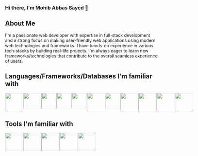 ### Hi there, I'm Mohib Abbas Sayed 👋

## About Me
I'm a passionate web developer with expertise in full-stack development and a strong focus on making user-friendly web applications using modern web technologies and frameworks. I have hands-on experience in various tech-stacks by building real-life projects. I'm always eager to learn new frameworks/technologies that contribute to the overall seamless experience of users.

## Languages/Frameworks/Databases I'm familiar with
<div style="display: flex;">
  <img src="https://www.freepnglogos.com/uploads/html5-logo-png/html5-logo-devextreme-multi-purpose-controls-html-javascript-3.png" height="60"/>
  <img src="https://upload.wikimedia.org/wikipedia/commons/thumb/b/b2/Bootstrap_logo.svg/2560px-Bootstrap_logo.svg.png" width="60" height="50"/>
  <img src="https://static-00.iconduck.com/assets.00/nextjs-icon-512x512-11yvtwzn.png" height="50"/>
  <img src="https://upload.wikimedia.org/wikipedia/commons/thumb/a/a7/React-icon.svg/2300px-React-icon.svg.png" height="50"/>
  <img src="https://upload.wikimedia.org/wikipedia/commons/thumb/4/4c/Typescript_logo_2020.svg/2048px-Typescript_logo_2020.svg.png" height="50"/>
  <img src="https://res.cloudinary.com/startup-grind/image/upload/c_fill,dpr_2.0,f_auto,g_center,h_1080,q_100,w_1080/v1/gcs/platform-data-dsc/events/Tailwind_CSS_Logo.svg_GkNDLAs.png" height="60"/>
  <img src="https://upload.wikimedia.org/wikipedia/commons/thumb/2/27/PHP-logo.svg/2560px-PHP-logo.svg.png" height="50" weight="50"/>
  <img src="https://1000logos.net/wp-content/uploads/2020/08/MySQL-Logo.png" height="60"/>
   <img src="https://upload.wikimedia.org/wikipedia/commons/thumb/6/6a/JavaScript-logo.png/640px-JavaScript-logo.png" height="60"/>
  <img src="https://upload.wikimedia.org/wikipedia/commons/thumb/c/c3/Python-logo-notext.svg/1869px-Python-logo-notext.svg.png" height="60"/>
  <img src="https://cdn4.iconfinder.com/data/icons/logos-and-brands/512/181_Java_logo_logos-512.png" height="60"/>
</div>


## Tools I'm familiar with
<div style="display: flex;">
  <img src="https://upload.wikimedia.org/wikipedia/commons/3/33/Figma-logo.svg" height="60"/>
  <a href="www.framer.com/motion"><img src="https://cdn.iconscout.com/icon/free/png-256/free-framer-logo-3609961-3014601.png"  height="60"/></a>
  <img src="https://res.cloudinary.com/crunchbase-production/image/upload/c_lpad,f_auto,q_auto:eco,dpr_1/jqycac4nitgaoauawrxg" height="60"/>
  <img src="https://upload.wikimedia.org/wikipedia/commons/thumb/e/e0/Git-logo.svg/1280px-Git-logo.svg.png" height="60"/>
  <img src="https://1000logos.net/wp-content/uploads/2021/05/GitHub-logo.png" height="60"/>
</div>
